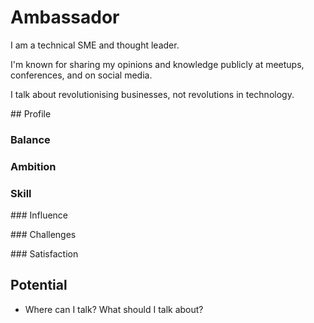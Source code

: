 # Ambassador

I am a technical SME and thought leader.

I'm known for sharing my opinions and knowledge publicly at meetups, conferences, and on social media.

I talk about revolutionising businesses, not revolutions in technology.

## Profile

### Balance

### Ambition

### Skill

### Influence

### Challenges

### Satisfaction

## Potential

* Where can I talk? What should I talk about?